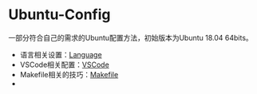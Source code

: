 # Ubuntu-Config
一部分符合自己的需求的Ubuntu配置方法，初始版本为Ubuntu 18.04 64bits。</br>

* 语言相关设置：[Language](./Language.md) </br>
* VSCode相关配置：[VSCode](./VSCode.md) </br>
* Makefile相关的技巧：[Makefile](./Makefile.md) </br>
* 
